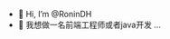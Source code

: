 - 👋 Hi, I’m @RoninDH
- 👀 我想做一名前端工程师或者java开发 ...
<!---
RoninDH/RoninDH is a ✨ special ✨ repository because its `README.md` (this file) appears on your GitHub profile.
You can click the Preview link to take a look at your changes.
--->
